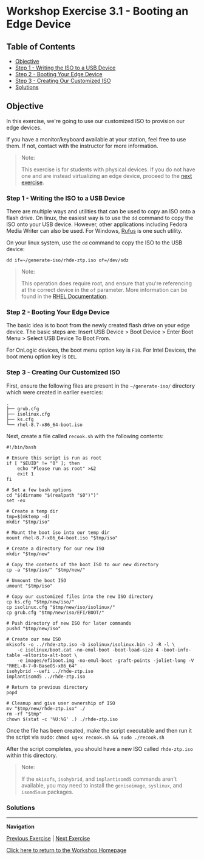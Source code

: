 # Workshop Exercise 3.1 - Booting an Edge Device

## Table of Contents

* [Objective](#objective)
* [Step 1 - Writing the ISO to a USB Device](#step-1---writing-the-iso-to-a-usb-device)
* [Step 2 - Booting Your Edge Device](#step-2---booting-your-edge-device)
* [Step 3 - Creating Our Customized ISO](#step-3---creating-our-customized-iso)
* [Solutions](#solutions)

## Objective

In this exercise, we're going to use our customized ISO to provision our edge devices.

If you have a monitor/keyboard available at your station, feel free to use them. If not, contact with the instructor for more information.

> Note:
>
> This exercise is for students with physical devices. If you do not have one and are instead virtualizing an edge device, proceed to the [next exercise](../3.2-boot-edge-vm).

### Step 1 - Writing the ISO to a USB Device

There are multiple ways and utilities that can be used to copy an ISO onto a flash drive. On linux, the easiest way is to use the `dd` command to copy the ISO onto your USB device. However, other applications including Fedora Media Writer can also be used. For Windows, [Rufus](https://rufus.ie) is one such utility.

On your linux system, use the `dd` command to copy the ISO to the USB device:
```
dd if=~/generate-iso/rhde-ztp.iso of=/dev/sdz
```

> Note:
> 
> This operation does require root, and ensure that you're referencing at the correct device in the `of` parameter. More information can be found in the [RHEL Documentation](https://access.redhat.com/documentation/en-us/red_hat_enterprise_linux/8/html/performing_a_standard_rhel_8_installation/assembly_creating-a-bootable-installation-medium_installing-rhel).

### Step 2 - Booting Your Edge Device

The basic idea is to boot from the newly created flash drive on your edge device. The basic steps are: Insert USB Device > Boot Device > Enter Boot Menu > Select USB Device To Boot From.

For OnLogic devices, the boot menu option key is `F10`.
For Intel Devices, the boot menu option key is `DEL`.

### Step 3 - Creating Our Customized ISO

First, ensure the following files are present in the `~/generate-iso/` directory which were created in earlier exercies:

```
.
├── grub.cfg
├── isolinux.cfg
├── ks.cfg
└── rhel-8.7-x86_64-boot.iso
```

Next, create a file called `recook.sh` with the following contents:
```
#!/bin/bash

# Ensure this script is run as root
if [ "$EUID" != "0" ]; then
    echo "Please run as root" >&2
    exit 1
fi

# Set a few bash options
cd "$(dirname "$(realpath "$0")")"
set -ex

# Create a temp dir
tmp=$(mktemp -d)
mkdir "$tmp/iso"

# Mount the boot iso into our temp dir
mount rhel-8.7-x86_64-boot.iso "$tmp/iso"

# Create a directory for our new ISO
mkdir "$tmp/new"

# Copy the contents of the boot ISO to our new directory
cp -a "$tmp/iso/" "$tmp/new/"

# Unmount the boot ISO
umount "$tmp/iso"

# Copy our customized files into the new ISO directory
cp ks.cfg "$tmp/new/iso/"
cp isolinux.cfg "$tmp/new/iso/isolinux/"
cp grub.cfg "$tmp/new/iso/EFI/BOOT/"

# Push directory of new ISO for later commands
pushd "$tmp/new/iso"

# Create our new ISO
mkisofs -o ../rhde-ztp.iso -b isolinux/isolinux.bin -J -R -l \
    -c isolinux/boot.cat -no-emul-boot -boot-load-size 4 -boot-info-table -eltorito-alt-boot \
    -e images/efiboot.img -no-emul-boot -graft-points -joliet-long -V "RHEL-8-7-0-BaseOS-x86_64" . 
isohybrid --uefi ../rhde-ztp.iso
implantisomd5 ../rhde-ztp.iso

# Return to previous directory
popd

# Cleanup and give user ownership of ISO
mv "$tmp/new/rhde-ztp.iso" ./
rm -rf "$tmp"
chown $(stat -c '%U:%G' .) ./rhde-ztp.iso
```

Once the file has been created, make the script executable and then run it the script via sudo: `chmod ug+x recook.sh && sudo ./recook.sh`

After the script completes, you should have a new ISO called `rhde-ztp.iso` within this directory.

> Note:
>
> If the `mkisofs`, `isohybrid`, and `implantisomd5` commands aren't available, you may need to install the `genisoimage`, `syslinux`, and `isomd5sum` packages.

### Solutions


---
**Navigation**

[Previous Exercise](../2.6-provisioning-workflow) | [Next Exercise](../3.2-boot-edge-vm)

[Click here to return to the Workshop Homepage](../README.md)